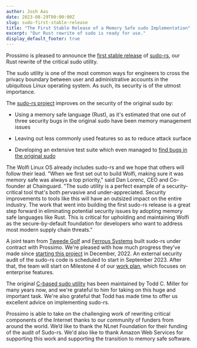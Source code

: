 ```yaml
---
author: Josh Aas
date: 2023-08-29T00:00:00Z
slug: sudo-first-stable-release
title: "The First Stable Release of a Memory Safe sudo Implementation"
excerpt: "Our Rust rewrite of sudo is ready for use."
display_default_footer: true
---
```


Prossimo is pleased to announce the [first stable release](https://crates.io/crates/sudo-rs) of [sudo-rs](https://github.com/memorysafety/sudo-rs), our Rust rewrite of the critical sudo utility.

The sudo utility is one of the most common ways for engineers to cross the privacy boundary between user and administrative accounts in the ubiquitous Linux operating system. As such, its security is of the utmost importance.

The [sudo-rs project](https://www.memorysafety.org/initiative/sudo-su/) improves on the security of the original sudo by:

-   Using a memory safe language (Rust), as it's estimated that one out of three security bugs in the original sudo have been memory management issues

-   Leaving out less commonly used features so as to reduce attack surface

-   Developing an extensive test suite which even managed to [find bugs in the original sudo](https://ferrous-systems.com/blog/testing-sudo-rs/)

The Wolfi Linux OS already includes sudo-rs and we hope that others will follow their lead. "When we first set out to build Wolfi, making sure it was memory safe was always a top priority," said Dan Lorenc, CEO and Co-founder at Chainguard. "The sudo utility is a perfect example of a security-critical tool that's both pervasive and under-appreciated. Security improvements to tools like this will have an outsized impact on the entire industry. The work that went into building the first sudo-rs release is a great step forward in eliminating potential security issues by adopting memory safe languages like Rust. This is critical for upholding and maintaining Wolfi as the secure-by-default foundation for developers who want to address most modern supply chain threats."

A joint team from [Tweede Golf](https://tweedegolf.nl/) and [Ferrous Systems](https://ferrous-systems.com/) built sudo-rs under contract with Prossimo. We're pleased with how much progress they've made since [starting this project](https://www.memorysafety.org/blog/sudo-and-su/) in December, 2022. An external security audit of the sudo-rs code is scheduled to start in September 2023. After that, the team will start on Milestone 4 of our [work plan](https://www.memorysafety.org/initiative/sudo-su/sudo-su-work-plan/), which focuses on enterprise features.

The original [C-based sudo utility](https://www.sudo.ws/) has been maintained by Todd C. Miller for many years now, and we're grateful to him for taking on this huge and important task. We're also grateful that Todd has made time to offer us excellent advice on implementing sudo-rs.

Prossimo is able to take on the challenging work of rewriting critical components of the Internet thanks to our community of funders from around the world. We’d like to thank the NLnet Foundation for their funding of the audit of Sudo-rs. We'd also like to thank Amazon Web Services for supporting this work and supporting the transition to memory safe software.

